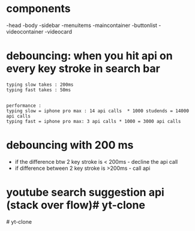  # components

 -head
 -body
  -sidebar
    -menuitems
  -maincontainer
    -buttonlist
    -videocontainer
        -videocard


# debouncing: when you hit api on every key stroke in search bar

    typing slow takes : 200ms
    typing fast takes : 50ms  


    performance :
    typing slow = iphone pro max : 14 api calls  * 1000 studends = 14000 api calls 
    typing fast = iphone pro max: 3 api calls * 1000 = 3000 api calls


# debouncing with 200 ms
- if the difference btw 2 key stroke is < 200ms - decline the api call
- if difference between 2 key stroke is >200ms - call api

# youtube search suggestion api (stack over flow)#   y t - c l o n e  
 #   y t - c l o n e  
 